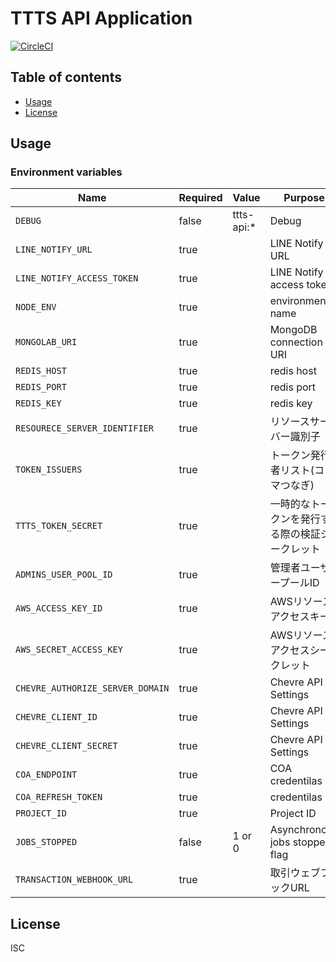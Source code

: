 # TTTS API Application

[![CircleCI](https://circleci.com/gh/tokyo-tower/api.svg?style=svg)](https://circleci.com/gh/tokyo-tower/api)

## Table of contents

* [Usage](#usage)
* [License](#license)

## Usage

### Environment variables

| Name                             | Required | Value      | Purpose                                        |
| -------------------------------- | -------- | ---------- | ---------------------------------------------- |
| `DEBUG`                          | false    | ttts-api:* | Debug                                          |
| `LINE_NOTIFY_URL`                | true     |            | LINE Notify URL                                |
| `LINE_NOTIFY_ACCESS_TOKEN`       | true     |            | LINE Notify access token                       |
| `NODE_ENV`                       | true     |            | environment name                               |
| `MONGOLAB_URI`                   | true     |            | MongoDB connection URI                         |
| `REDIS_HOST`                     | true     |            | redis host                                     |
| `REDIS_PORT`                     | true     |            | redis port                                     |
| `REDIS_KEY`                      | true     |            | redis key                                      |
| `RESOURECE_SERVER_IDENTIFIER`    | true     |            | リソースサーバー識別子                         |
| `TOKEN_ISSUERS`                  | true     |            | トークン発行者リスト(コンマつなぎ)             |
| `TTTS_TOKEN_SECRET`              | true     |            | 一時的なトークンを発行する際の検証シークレット |
| `ADMINS_USER_POOL_ID`            | true     |            | 管理者ユーザープールID                         |
| `AWS_ACCESS_KEY_ID`              | true     |            | AWSリソースアクセスキー                        |
| `AWS_SECRET_ACCESS_KEY`          | true     |            | AWSリソースアクセスシークレット                |
| `CHEVRE_AUTHORIZE_SERVER_DOMAIN` | true     |            | Chevre API Settings                            |
| `CHEVRE_CLIENT_ID`               | true     |            | Chevre API Settings                            |
| `CHEVRE_CLIENT_SECRET`           | true     |            | Chevre API Settings                            |
| `COA_ENDPOINT`                   | true     |            | COA credentilas                                |
| `COA_REFRESH_TOKEN`              | true     |            | credentilas                                    |
| `PROJECT_ID`                     | true     |            | Project ID                                     |
| `JOBS_STOPPED`                   | false    | 1 or 0     | Asynchronous jobs stopped flag                 |
| `TRANSACTION_WEBHOOK_URL`        | true     |            | 取引ウェブフックURL                            |

## License

ISC
